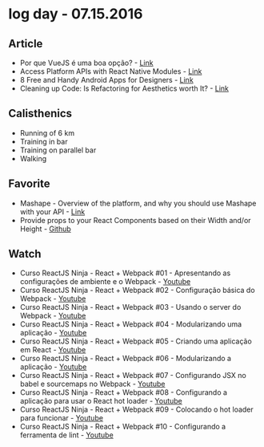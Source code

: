 # log day - 07.15.2016

## Article 

- Por que VueJS é uma boa opção? - [Link](http://www.vuejs-brasil.com.br/por-que-vuejs-e-uma-boa-opcao/)
- Access Platform APIs with React Native Modules - [Link](https://www.sitepoint.com/access-platform-apis-with-react-native-modules/)
- 8 Free and Handy Android Apps for Designers - [Link](https://www.sitepoint.com/8-free-and-handy-android-apps-for-designers/)
- Cleaning up Code: Is Refactoring for Aesthetics worth It? - [Link](https://www.sitepoint.com/cleaning-up-code-is-refactoring-for-aesthetics-worth-it/)


## Calisthenics

- Running of 6 km
- Training in bar
- Training on parallel bar
- Walking


## Favorite

- Mashape - Overview of the platform, and why you should use Mashape with your API - [Link](https://market.mashape.com/explore?sort=developers&page=1)
- Provide props to your React Components based on their Width and/or Height - [Github](https://github.com/ctrlplusb/react-component-queries)


## Watch

- Curso ReactJS Ninja - React + Webpack #01 - Apresentando as configurações de ambiente e o Webpack - [Youtube](https://youtu.be/UtTL7rKBMGk)
- Curso ReactJS Ninja - React + Webpack #02 - Configuração básica do Webpack - [Youtube](https://youtu.be/EfcNLU6zFJs)
- Curso ReactJS Ninja - React + Webpack #03 - Usando o server do Webpack - [Youtube](https://youtu.be/WQd9RSz3oAw)
- Curso ReactJS Ninja - React + Webpack #04 - Modularizando uma aplicação - [Youtube](https://youtu.be/QqZ6OExCKn4)
- Curso ReactJS Ninja - React + Webpack #05 - Criando uma aplicação em React - [Youtube](https://youtu.be/WrmVcGMIcUg)
- Curso ReactJS Ninja - React + Webpack #06 - Modularizando a aplicação - [Youtube](https://youtu.be/Ruy1lAEGk2A)
- Curso ReactJS Ninja - React + Webpack #07 - Configurando JSX no babel e sourcemaps no Webpack - [Youtube](https://youtu.be/GNBfAo1Y7R8)
- Curso ReactJS Ninja - React + Webpack #08 - Configurando a aplicação para usar o React hot loader - [Youtube](https://youtu.be/iqXsWglHSfg)
- Curso ReactJS Ninja - React + Webpack #09 - Colocando o hot loader para funcionar - [Youtube](https://youtu.be/fQqr80vOtao)
- Curso ReactJS Ninja - React + Webpack #10 - Configurando a ferramenta de lint - [Youtube](https://youtu.be/X2Ge_5OsgVQ)
